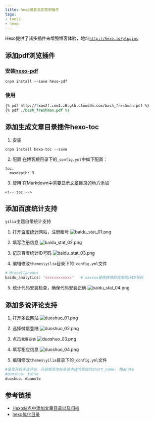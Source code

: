```yaml
---
title: hexo博客添加常用插件
tags:
- tools
- hexo
---
```


Hexo提供了诸多插件来增强博客体验，地址[`http://hexo.io/plugins`](http://hexo.io/plugins/)

## 添加pdf浏览插件

### 安装[hexo-pdf](https://github.com/superalsrk/hexo-pdf)
``` perl
cnpm install --save hexo-pdf
```

### 使用
``` perl
{% pdf http://7xov2f.com1.z0.glb.clouddn.com/bash_freshman.pdf %}
{% pdf ./bash_freshman.pdf %}
```

<!-- more -->

## 添加生成文章目录插件hexo-toc

1. 安装
```
cnpm install hexo-toc --save
```

2. 配置
在博客根目录下的`_config.yml`中如下配置：
```
toc:
  maxdepth: 3
```

3. 使用
在Markdown中需要显示文章目录的地方添加 
```
<!-- toc -->
```

## 添加百度统计支持

`yilia`主题自带统计支持
1. 打开[百度统计](http://tongji.baidu.com/web/welcome/login)网站，注册账号
![baidu_stat_01.png](http://oligvdnzp.bkt.clouddn.com/baidu_stat_01.png)

2. 填写注册信息
![baidu_stat_02.png](http://oligvdnzp.bkt.clouddn.com/baidu_stat_02.png)

3. 记录百度统计ID号码
![baidu_stat_03.png](http://oligvdnzp.bkt.clouddn.com/baidu_stat_03.png)

4. 编辑修改`themes\yilia`目录下的`_config.yml`文件
``` perl
# Miscellaneous
baidu_analytics: 'xxxxxxxxxxxx'   # xxxxxx是刚获得的百度统计ID号码
```

5. 统计代码安装检查，确保代码安装正确
![baidu_stat_04.png](http://oligvdnzp.bkt.clouddn.com/baidu_stat_04.png)

## 添加多说评论支持
1. 打开[多说](http://duoshuo.com/)网站
![duoshuo_01.png](http://oligvdnzp.bkt.clouddn.com/duoshuo_01.png)

2. 选择微信登陆
![duoshuo_02.png](http://oligvdnzp.bkt.clouddn.com/duoshuo_02.png)

3. 点击`我要安装`
![duoshuo_03.png](http://oligvdnzp.bkt.clouddn.com/duoshuo_03.png)

4. 填写相应信息
![duoshuo_04.png](http://oligvdnzp.bkt.clouddn.com/duoshuo_04.png)

5. 编辑修改`themes\yilia`目录下的`_config.yml`文件
``` perl
#是否开启多说评论，开启填写你在多说申请的项目的short_name: dbanote
#duoshuo: false
duoshuo: dbanote
```

## 参考链接

- [Hexo站点中添加文章目录以及归档](http://www.ituring.com.cn/article/199624)
- [hexo优化目录](http://www.cnblogs.com/peihao/p/5269131.html)

